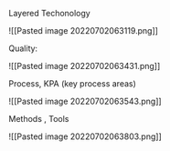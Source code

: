 Layered Techonology

![[Pasted image 20220702063119.png]]

Quality:

![[Pasted image 20220702063431.png]]

Process, KPA (key process areas)

![[Pasted image 20220702063543.png]]

Methods , Tools

![[Pasted image 20220702063803.png]]


